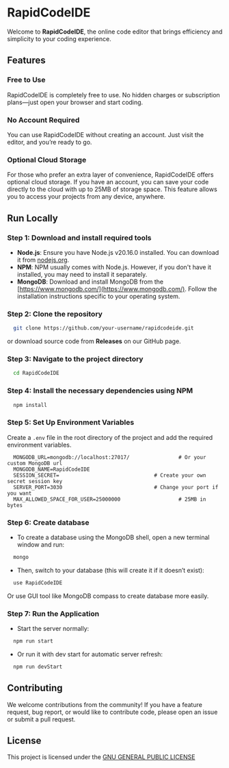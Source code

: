 # RapidCodeIDE

Welcome to **RapidCodeIDE**, the online code editor that brings efficiency and simplicity to your coding experience.

## Features

### Free to Use

RapidCodeIDE is completely free to use. No hidden charges or subscription plans—just open your browser and start coding.

### No Account Required

You can use RapidCodeIDE without creating an account. Just visit the editor, and you’re ready to go.

### Optional Cloud Storage

For those who prefer an extra layer of convenience, RapidCodeIDE offers optional cloud storage. If you have an account, you can save your code directly to the cloud with up to 25MB of storage space. This feature allows you to access your projects from any device, anywhere.

## Run Locally

### Step 1: Download and install required tools

- **Node.js**: Ensure you have Node.js v20.16.0 installed. You can download it from [nodejs.org](https://nodejs.org).
- **NPM**: NPM usually comes with Node.js. However, if you don't have it installed, you may need to install it separately.
- **MongoDB**: Download and install MongoDB from the [https://www.mongodb.com/](https://www.mongodb.com/). Follow the installation instructions specific to your operating system.

### Step 2: Clone the repository

```bash
  git clone https://github.com/your-username/rapidcodeide.git
```

or download source code from **Releases** on our GitHub page.

### Step 3: Navigate to the project directory

```bash
  cd RapidCodeIDE
```

### Step 4: Install the necessary dependencies using NPM

```bash
  npm install
```

### Step 5: Set Up Environment Variables

Create a `.env` file in the root directory of the project and add the required environment variables.

```.env
  MONGODB_URL=mongodb://localhost:27017/				# Or your custom MongoDB url
  MONGODB_NAME=RapidCodeIDE
  SESSION_SECRET=								# Create your own secret session key
  SERVER_PORT=3030 								# Change your port if you want
  MAX_ALLOWED_SPACE_FOR_USER=25000000					# 25MB in bytes
```

### Step 6: Create database

- To create a database using the MongoDB shell, open a new terminal window and run:

```bash
  mongo
```

- Then, switch to your database (this will create it if it doesn’t exist):

```bash
  use RapidCodeIDE
```

Or use GUI tool like MongoDB compass to create database more easily.

### Step 7: Run the Application

- Start the server normally:

```bash
  npm run start
```

- Or run it with dev start for automatic server refresh:

```bash
  npm run devStart
```

## Contributing

We welcome contributions from the community! If you have a feature request, bug report, or would like to contribute code, please open an issue or submit a pull request.

## License

This project is licensed under the [GNU GENERAL PUBLIC LICENSE](https://www.gnu.org/licenses/gpl-3.0.html#license-text)
